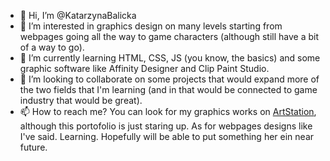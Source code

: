 - 👋 Hi, I’m @KatarzynaBalicka
- 👀 I’m interested in graphics design on many levels starting from webpages going all the way to game characters (although still have a bit of a way to go).
- 🌱 I’m currently learning HTML, CSS, JS (you know, the basics) and some graphic software like Affinity Designer and Clip Paint Studio.
- 💞️ I’m looking to collaborate on some projects that would expand more of the two fields that I'm learning (and in that would be connected to game industry that would be great).
- 📫 How to reach me?
You can look for my graphics works on [ArtStation](https://www.artstation.com/ryuniko), although this portofolio is just staring up.
As for webpages designs like I've said. Learning. Hopefully will be able to put something her ein near future.

<!---
KatarzynaBalicka/KatarzynaBalicka is a ✨ special ✨ repository because its `README.md` (this file) appears on your GitHub profile.
You can click the Preview link to take a look at your changes.
--->
